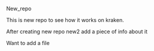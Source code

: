 New_repo

This is new repo to see how it works on kraken.

After creating new repo new2 add a piece of info about it

Want to add a file
